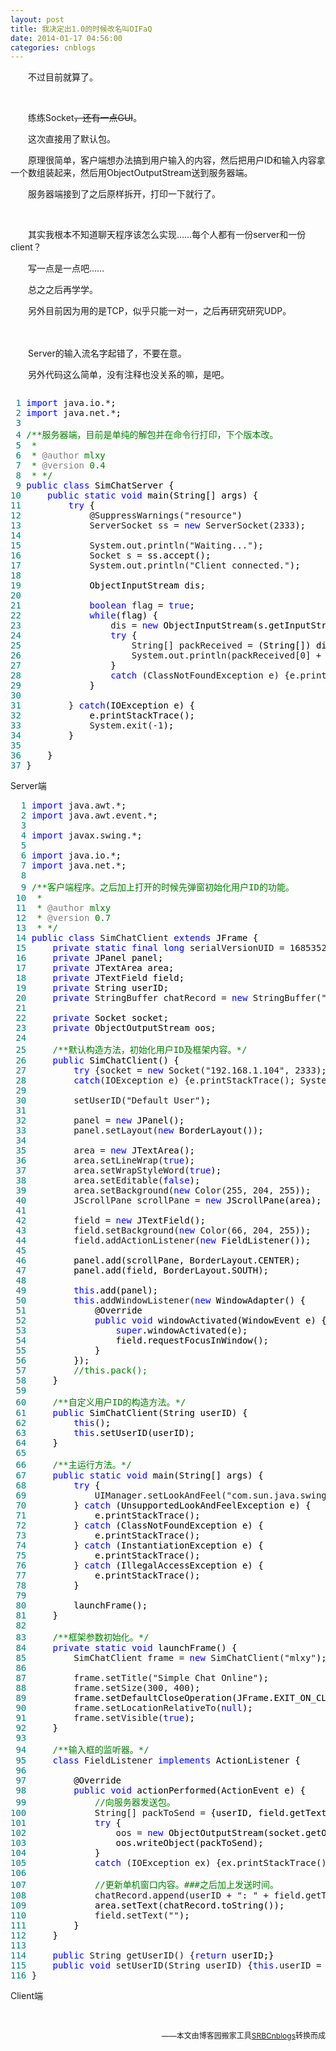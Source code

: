 ```yaml
---
layout: post
title: 我决定出1.0的时候改名叫OIFaQ
date: 2014-01-17 04:56:00
categories: cnblogs
---
```


<p>　　不过目前就算了。</p>
<p>&nbsp;</p>
<p>　　练练Socket<span style="text-decoration: line-through;">，还有一点GUI</span>。</p>
<p>　　这次直接用了默认包。</p>
<p>　　原理很简单，客户端想办法搞到用户输入的内容，然后把用户ID和输入内容拿一个数组装起来，然后用ObjectOutputStream送到服务器端。</p>
<p>　　服务器端接到了之后原样拆开，打印一下就行了。</p>
<p>&nbsp;</p>
<p>　　其实我根本不知道聊天程序该怎么实现&hellip;&hellip;每个人都有一份server和一份client？</p>
<p>　　写一点是一点吧&hellip;&hellip;</p>
<p>　　总之之后再学学。</p>
<p>　　另外目前因为用的是TCP，似乎只能一对一，之后再研究研究UDP。</p>
<p>　　</p>
<p>　　Server的输入流名字起错了，不要在意。</p>
<p>　　另外代码这么简单，没有注释也没关系的嘛，是吧。</p>
<div class="cnblogs_code" onclick="cnblogs_code_show('b035ad07-583e-484f-a5bb-7140907aed5f')"><img id="code_img_closed_b035ad07-583e-484f-a5bb-7140907aed5f" class="code_img_closed" src="http://images.cnblogs.com/OutliningIndicators/ContractedBlock.gif" alt="" /><img id="code_img_opened_b035ad07-583e-484f-a5bb-7140907aed5f" class="code_img_opened" style="display: none;" onclick="cnblogs_code_hide('b035ad07-583e-484f-a5bb-7140907aed5f',event)" src="http://images.cnblogs.com/OutliningIndicators/ExpandedBlockStart.gif" alt="" />
<div id="cnblogs_code_open_b035ad07-583e-484f-a5bb-7140907aed5f" class="cnblogs_code_hide">
<pre><span style="color: #008080;"> 1</span> <span style="color: #0000ff;">import</span> java.io.*<span style="color: #000000;">;
</span><span style="color: #008080;"> 2</span> <span style="color: #0000ff;">import</span> java.net.*<span style="color: #000000;">;
</span><span style="color: #008080;"> 3</span> 
<span style="color: #008080;"> 4</span> <span style="color: #008000;">/**</span><span style="color: #008000;">服务器端，目前是单纯的解包并在命令行打印，下个版本改。
</span><span style="color: #008080;"> 5</span> <span style="color: #008000;"> * 
</span><span style="color: #008080;"> 6</span> <span style="color: #008000;"> * </span><span style="color: #808080;">@author</span><span style="color: #008000;"> mlxy
</span><span style="color: #008080;"> 7</span> <span style="color: #008000;"> * </span><span style="color: #808080;">@version</span><span style="color: #008000;"> 0.4
</span><span style="color: #008080;"> 8</span> <span style="color: #008000;"> * </span><span style="color: #008000;">*/</span>
<span style="color: #008080;"> 9</span> <span style="color: #0000ff;">public</span> <span style="color: #0000ff;">class</span><span style="color: #000000;"> SimChatServer {
</span><span style="color: #008080;">10</span>     <span style="color: #0000ff;">public</span> <span style="color: #0000ff;">static</span> <span style="color: #0000ff;">void</span><span style="color: #000000;"> main(String[] args) {
</span><span style="color: #008080;">11</span>         <span style="color: #0000ff;">try</span><span style="color: #000000;"> {
</span><span style="color: #008080;">12</span>             @SuppressWarnings("resource"<span style="color: #000000;">)
</span><span style="color: #008080;">13</span>             ServerSocket ss = <span style="color: #0000ff;">new</span> ServerSocket(2333<span style="color: #000000;">);
</span><span style="color: #008080;">14</span>             
<span style="color: #008080;">15</span>             System.out.println("Waiting..."<span style="color: #000000;">);
</span><span style="color: #008080;">16</span>             Socket s =<span style="color: #000000;"> ss.accept();
</span><span style="color: #008080;">17</span>             System.out.println("Client connected."<span style="color: #000000;">);
</span><span style="color: #008080;">18</span>             
<span style="color: #008080;">19</span> <span style="color: #000000;">            ObjectInputStream dis;
</span><span style="color: #008080;">20</span>             
<span style="color: #008080;">21</span>             <span style="color: #0000ff;">boolean</span> flag = <span style="color: #0000ff;">true</span><span style="color: #000000;">;
</span><span style="color: #008080;">22</span>             <span style="color: #0000ff;">while</span><span style="color: #000000;">(flag) {
</span><span style="color: #008080;">23</span>                 dis = <span style="color: #0000ff;">new</span><span style="color: #000000;"> ObjectInputStream(s.getInputStream());
</span><span style="color: #008080;">24</span>                 <span style="color: #0000ff;">try</span><span style="color: #000000;"> {
</span><span style="color: #008080;">25</span>                     String[] packReceived =<span style="color: #000000;"> (String[]) dis.readObject();
</span><span style="color: #008080;">26</span>                     System.out.println(packReceived[0] + ": " + packReceived[1<span style="color: #000000;">]);
</span><span style="color: #008080;">27</span> <span style="color: #000000;">                }
</span><span style="color: #008080;">28</span>                 <span style="color: #0000ff;">catch</span> (ClassNotFoundException e) {e.printStackTrace(); System.exit(-1<span style="color: #000000;">);}
</span><span style="color: #008080;">29</span> <span style="color: #000000;">            }
</span><span style="color: #008080;">30</span>             
<span style="color: #008080;">31</span>         } <span style="color: #0000ff;">catch</span><span style="color: #000000;">(IOException e) {
</span><span style="color: #008080;">32</span> <span style="color: #000000;">            e.printStackTrace();
</span><span style="color: #008080;">33</span>             System.exit(-1<span style="color: #000000;">);
</span><span style="color: #008080;">34</span> <span style="color: #000000;">        }
</span><span style="color: #008080;">35</span>         
<span style="color: #008080;">36</span> <span style="color: #000000;">    }
</span><span style="color: #008080;">37</span> }</pre>
</div>
<span class="cnblogs_code_collapse">Server端</span></div>
<div class="cnblogs_code" onclick="cnblogs_code_show('87d56b7a-6c13-43c9-bef2-9213dc4f0c42')"><img id="code_img_closed_87d56b7a-6c13-43c9-bef2-9213dc4f0c42" class="code_img_closed" src="http://images.cnblogs.com/OutliningIndicators/ContractedBlock.gif" alt="" /><img id="code_img_opened_87d56b7a-6c13-43c9-bef2-9213dc4f0c42" class="code_img_opened" style="display: none;" onclick="cnblogs_code_hide('87d56b7a-6c13-43c9-bef2-9213dc4f0c42',event)" src="http://images.cnblogs.com/OutliningIndicators/ExpandedBlockStart.gif" alt="" />
<div id="cnblogs_code_open_87d56b7a-6c13-43c9-bef2-9213dc4f0c42" class="cnblogs_code_hide">
<pre><span style="color: #008080;">  1</span> <span style="color: #0000ff;">import</span> java.awt.*<span style="color: #000000;">;
</span><span style="color: #008080;">  2</span> <span style="color: #0000ff;">import</span> java.awt.event.*<span style="color: #000000;">;
</span><span style="color: #008080;">  3</span> 
<span style="color: #008080;">  4</span> <span style="color: #0000ff;">import</span> javax.swing.*<span style="color: #000000;">;
</span><span style="color: #008080;">  5</span> 
<span style="color: #008080;">  6</span> <span style="color: #0000ff;">import</span> java.io.*<span style="color: #000000;">;
</span><span style="color: #008080;">  7</span> <span style="color: #0000ff;">import</span> java.net.*<span style="color: #000000;">;
</span><span style="color: #008080;">  8</span> 
<span style="color: #008080;">  9</span> <span style="color: #008000;">/**</span><span style="color: #008000;">客户端程序。之后加上打开的时候先弹窗初始化用户ID的功能。
</span><span style="color: #008080;"> 10</span> <span style="color: #008000;"> * 
</span><span style="color: #008080;"> 11</span> <span style="color: #008000;"> * </span><span style="color: #808080;">@author</span><span style="color: #008000;"> mlxy
</span><span style="color: #008080;"> 12</span> <span style="color: #008000;"> * </span><span style="color: #808080;">@version</span><span style="color: #008000;"> 0.7
</span><span style="color: #008080;"> 13</span> <span style="color: #008000;"> * </span><span style="color: #008000;">*/</span>
<span style="color: #008080;"> 14</span> <span style="color: #0000ff;">public</span> <span style="color: #0000ff;">class</span> SimChatClient <span style="color: #0000ff;">extends</span><span style="color: #000000;"> JFrame {
</span><span style="color: #008080;"> 15</span>     <span style="color: #0000ff;">private</span> <span style="color: #0000ff;">static</span> <span style="color: #0000ff;">final</span> <span style="color: #0000ff;">long</span> serialVersionUID = 1685352502599359548L<span style="color: #000000;">;
</span><span style="color: #008080;"> 16</span>     <span style="color: #0000ff;">private</span><span style="color: #000000;"> JPanel panel;
</span><span style="color: #008080;"> 17</span>     <span style="color: #0000ff;">private</span><span style="color: #000000;"> JTextArea area;
</span><span style="color: #008080;"> 18</span>     <span style="color: #0000ff;">private</span><span style="color: #000000;"> JTextField field;
</span><span style="color: #008080;"> 19</span>     <span style="color: #0000ff;">private</span><span style="color: #000000;"> String userID;
</span><span style="color: #008080;"> 20</span>     <span style="color: #0000ff;">private</span> StringBuffer chatRecord = <span style="color: #0000ff;">new</span> StringBuffer(""<span style="color: #000000;">);
</span><span style="color: #008080;"> 21</span>     
<span style="color: #008080;"> 22</span>     <span style="color: #0000ff;">private</span><span style="color: #000000;"> Socket socket;
</span><span style="color: #008080;"> 23</span>     <span style="color: #0000ff;">private</span><span style="color: #000000;"> ObjectOutputStream oos;
</span><span style="color: #008080;"> 24</span>     
<span style="color: #008080;"> 25</span>     <span style="color: #008000;">/**</span><span style="color: #008000;">默认构造方法，初始化用户ID及框架内容。</span><span style="color: #008000;">*/</span>
<span style="color: #008080;"> 26</span>     <span style="color: #0000ff;">public</span><span style="color: #000000;"> SimChatClient() {
</span><span style="color: #008080;"> 27</span>         <span style="color: #0000ff;">try</span> {socket = <span style="color: #0000ff;">new</span> Socket("192.168.1.104", 2333<span style="color: #000000;">);}
</span><span style="color: #008080;"> 28</span>         <span style="color: #0000ff;">catch</span>(IOException e) {e.printStackTrace(); System.out.println(-1<span style="color: #000000;">);}
</span><span style="color: #008080;"> 29</span>         
<span style="color: #008080;"> 30</span>         setUserID("Default User"<span style="color: #000000;">);
</span><span style="color: #008080;"> 31</span>         
<span style="color: #008080;"> 32</span>         panel = <span style="color: #0000ff;">new</span><span style="color: #000000;"> JPanel();
</span><span style="color: #008080;"> 33</span>         panel.setLayout(<span style="color: #0000ff;">new</span><span style="color: #000000;"> BorderLayout());
</span><span style="color: #008080;"> 34</span> 
<span style="color: #008080;"> 35</span>         area = <span style="color: #0000ff;">new</span><span style="color: #000000;"> JTextArea();
</span><span style="color: #008080;"> 36</span>         area.setLineWrap(<span style="color: #0000ff;">true</span><span style="color: #000000;">);
</span><span style="color: #008080;"> 37</span>         area.setWrapStyleWord(<span style="color: #0000ff;">true</span><span style="color: #000000;">);
</span><span style="color: #008080;"> 38</span>         area.setEditable(<span style="color: #0000ff;">false</span><span style="color: #000000;">);
</span><span style="color: #008080;"> 39</span>         area.setBackground(<span style="color: #0000ff;">new</span> Color(255, 204, 255<span style="color: #000000;">));
</span><span style="color: #008080;"> 40</span>         JScrollPane scrollPane = <span style="color: #0000ff;">new</span><span style="color: #000000;"> JScrollPane(area);
</span><span style="color: #008080;"> 41</span>         
<span style="color: #008080;"> 42</span>         field = <span style="color: #0000ff;">new</span><span style="color: #000000;"> JTextField();
</span><span style="color: #008080;"> 43</span>         field.setBackground(<span style="color: #0000ff;">new</span> Color(66, 204, 255<span style="color: #000000;">));
</span><span style="color: #008080;"> 44</span>         field.addActionListener(<span style="color: #0000ff;">new</span><span style="color: #000000;"> FieldListener());
</span><span style="color: #008080;"> 45</span>         
<span style="color: #008080;"> 46</span> <span style="color: #000000;">        panel.add(scrollPane, BorderLayout.CENTER);
</span><span style="color: #008080;"> 47</span> <span style="color: #000000;">        panel.add(field, BorderLayout.SOUTH);
</span><span style="color: #008080;"> 48</span>         
<span style="color: #008080;"> 49</span>         <span style="color: #0000ff;">this</span><span style="color: #000000;">.add(panel);
</span><span style="color: #008080;"> 50</span>         <span style="color: #0000ff;">this</span>.addWindowListener(<span style="color: #0000ff;">new</span><span style="color: #000000;"> WindowAdapter() {
</span><span style="color: #008080;"> 51</span> <span style="color: #000000;">            @Override
</span><span style="color: #008080;"> 52</span>             <span style="color: #0000ff;">public</span> <span style="color: #0000ff;">void</span><span style="color: #000000;"> windowActivated(WindowEvent e) {
</span><span style="color: #008080;"> 53</span>                 <span style="color: #0000ff;">super</span><span style="color: #000000;">.windowActivated(e);
</span><span style="color: #008080;"> 54</span> <span style="color: #000000;">                field.requestFocusInWindow();
</span><span style="color: #008080;"> 55</span> <span style="color: #000000;">            }
</span><span style="color: #008080;"> 56</span> <span style="color: #000000;">        });
</span><span style="color: #008080;"> 57</span>         <span style="color: #008000;">//</span><span style="color: #008000;">this.pack();</span>
<span style="color: #008080;"> 58</span> <span style="color: #000000;">    }
</span><span style="color: #008080;"> 59</span>     
<span style="color: #008080;"> 60</span>     <span style="color: #008000;">/**</span><span style="color: #008000;">自定义用户ID的构造方法。</span><span style="color: #008000;">*/</span>
<span style="color: #008080;"> 61</span>     <span style="color: #0000ff;">public</span><span style="color: #000000;"> SimChatClient(String userID) {
</span><span style="color: #008080;"> 62</span>         <span style="color: #0000ff;">this</span><span style="color: #000000;">();
</span><span style="color: #008080;"> 63</span>         <span style="color: #0000ff;">this</span><span style="color: #000000;">.setUserID(userID);
</span><span style="color: #008080;"> 64</span> <span style="color: #000000;">    }
</span><span style="color: #008080;"> 65</span>     
<span style="color: #008080;"> 66</span>     <span style="color: #008000;">/**</span><span style="color: #008000;">主运行方法。</span><span style="color: #008000;">*/</span>
<span style="color: #008080;"> 67</span>     <span style="color: #0000ff;">public</span> <span style="color: #0000ff;">static</span> <span style="color: #0000ff;">void</span><span style="color: #000000;"> main(String[] args) {
</span><span style="color: #008080;"> 68</span>         <span style="color: #0000ff;">try</span><span style="color: #000000;"> {
</span><span style="color: #008080;"> 69</span>             UIManager.setLookAndFeel("com.sun.java.swing.plaf.nimbus.NimbusLookAndFeel"<span style="color: #000000;">);
</span><span style="color: #008080;"> 70</span>         } <span style="color: #0000ff;">catch</span><span style="color: #000000;"> (UnsupportedLookAndFeelException e) {
</span><span style="color: #008080;"> 71</span> <span style="color: #000000;">            e.printStackTrace();
</span><span style="color: #008080;"> 72</span>         } <span style="color: #0000ff;">catch</span><span style="color: #000000;"> (ClassNotFoundException e) {
</span><span style="color: #008080;"> 73</span> <span style="color: #000000;">            e.printStackTrace();
</span><span style="color: #008080;"> 74</span>         } <span style="color: #0000ff;">catch</span><span style="color: #000000;"> (InstantiationException e) {
</span><span style="color: #008080;"> 75</span> <span style="color: #000000;">            e.printStackTrace();
</span><span style="color: #008080;"> 76</span>         } <span style="color: #0000ff;">catch</span><span style="color: #000000;"> (IllegalAccessException e) {
</span><span style="color: #008080;"> 77</span> <span style="color: #000000;">            e.printStackTrace();
</span><span style="color: #008080;"> 78</span> <span style="color: #000000;">        }
</span><span style="color: #008080;"> 79</span>         
<span style="color: #008080;"> 80</span> <span style="color: #000000;">        launchFrame();
</span><span style="color: #008080;"> 81</span> <span style="color: #000000;">    }
</span><span style="color: #008080;"> 82</span>     
<span style="color: #008080;"> 83</span>     <span style="color: #008000;">/**</span><span style="color: #008000;">框架参数初始化。</span><span style="color: #008000;">*/</span>
<span style="color: #008080;"> 84</span>     <span style="color: #0000ff;">private</span> <span style="color: #0000ff;">static</span> <span style="color: #0000ff;">void</span><span style="color: #000000;"> launchFrame() {
</span><span style="color: #008080;"> 85</span>         SimChatClient frame = <span style="color: #0000ff;">new</span> SimChatClient("mlxy"<span style="color: #000000;">);
</span><span style="color: #008080;"> 86</span>         
<span style="color: #008080;"> 87</span>         frame.setTitle("Simple Chat Online"<span style="color: #000000;">);
</span><span style="color: #008080;"> 88</span>         frame.setSize(300, 400<span style="color: #000000;">);
</span><span style="color: #008080;"> 89</span> <span style="color: #000000;">        frame.setDefaultCloseOperation(JFrame.EXIT_ON_CLOSE);
</span><span style="color: #008080;"> 90</span>         frame.setLocationRelativeTo(<span style="color: #0000ff;">null</span><span style="color: #000000;">);
</span><span style="color: #008080;"> 91</span>         frame.setVisible(<span style="color: #0000ff;">true</span><span style="color: #000000;">);
</span><span style="color: #008080;"> 92</span> <span style="color: #000000;">    }
</span><span style="color: #008080;"> 93</span>     
<span style="color: #008080;"> 94</span>     <span style="color: #008000;">/**</span><span style="color: #008000;">输入框的监听器。</span><span style="color: #008000;">*/</span>
<span style="color: #008080;"> 95</span>     <span style="color: #0000ff;">class</span> FieldListener <span style="color: #0000ff;">implements</span><span style="color: #000000;"> ActionListener {
</span><span style="color: #008080;"> 96</span>         
<span style="color: #008080;"> 97</span> <span style="color: #000000;">        @Override
</span><span style="color: #008080;"> 98</span>         <span style="color: #0000ff;">public</span> <span style="color: #0000ff;">void</span><span style="color: #000000;"> actionPerformed(ActionEvent e) {
</span><span style="color: #008080;"> 99</span>             <span style="color: #008000;">//</span><span style="color: #008000;">向服务器发送包。</span>
<span style="color: #008080;">100</span>             String[] packToSend =<span style="color: #000000;"> {userID, field.getText()};
</span><span style="color: #008080;">101</span>             <span style="color: #0000ff;">try</span><span style="color: #000000;"> {
</span><span style="color: #008080;">102</span>                 oos = <span style="color: #0000ff;">new</span><span style="color: #000000;"> ObjectOutputStream(socket.getOutputStream());
</span><span style="color: #008080;">103</span> <span style="color: #000000;">                oos.writeObject(packToSend);
</span><span style="color: #008080;">104</span> <span style="color: #000000;">            }
</span><span style="color: #008080;">105</span>             <span style="color: #0000ff;">catch</span> (IOException ex) {ex.printStackTrace(); System.exit(-1<span style="color: #000000;">);}
</span><span style="color: #008080;">106</span>             
<span style="color: #008080;">107</span>             <span style="color: #008000;">//</span><span style="color: #008000;">更新单机窗口内容。###之后加上发送时间。</span>
<span style="color: #008080;">108</span>             chatRecord.append(userID + ": " + field.getText() + "\n"<span style="color: #000000;">);
</span><span style="color: #008080;">109</span> <span style="color: #000000;">            area.setText(chatRecord.toString());
</span><span style="color: #008080;">110</span>             field.setText(""<span style="color: #000000;">);
</span><span style="color: #008080;">111</span> <span style="color: #000000;">        }
</span><span style="color: #008080;">112</span> <span style="color: #000000;">    }
</span><span style="color: #008080;">113</span> 
<span style="color: #008080;">114</span>     <span style="color: #0000ff;">public</span> String getUserID() {<span style="color: #0000ff;">return</span><span style="color: #000000;"> userID;}
</span><span style="color: #008080;">115</span>     <span style="color: #0000ff;">public</span> <span style="color: #0000ff;">void</span> setUserID(String userID) {<span style="color: #0000ff;">this</span>.userID =<span style="color: #000000;"> userID;}
</span><span style="color: #008080;">116</span> }</pre>
</div>
<span class="cnblogs_code_collapse">Client端</span></div>
<p>&nbsp;</p>

<p align=right><span style="font-size: 12px">——本文由博客园搬家工具<a href="https://github.com/mlxy/SRBCnblogs">SRBCnblogs</a>转换而成</span></p>